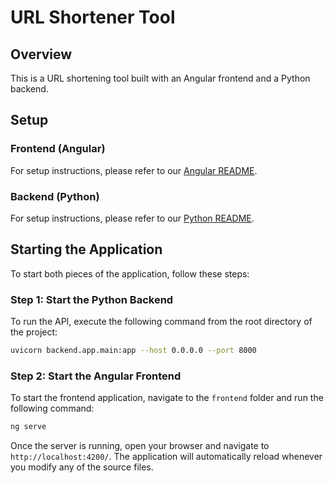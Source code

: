 # URL Shortener Tool

## Overview

This is a URL shortening tool built with an Angular frontend and a Python backend.

## Setup

### Frontend (Angular)

For setup instructions, please refer to our [Angular README](https://github.com/naterchrdsn/url-shortener/blob/main/frontend/README.md).

### Backend (Python)

For setup instructions, please refer to our [Python README](https://github.com/naterchrdsn/url-shortener/blob/main/backend/README.md).

## Starting the Application

To start both pieces of the application, follow these steps:

### Step 1: Start the Python Backend

To run the API, execute the following command from the root directory of the project:

```sh
uvicorn backend.app.main:app --host 0.0.0.0 --port 8000
```

### Step 2: Start the Angular Frontend

To start the frontend application, navigate to the `frontend` folder and run the following command:

```bash
ng serve
```

Once the server is running, open your browser and navigate to `http://localhost:4200/`. The application will automatically reload whenever you modify any of the source files.

